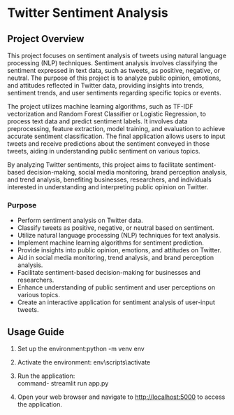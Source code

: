 # Twitter Sentiment Analysis

## Project Overview

This project focuses on sentiment analysis of tweets using natural language processing (NLP) techniques. Sentiment analysis involves classifying the sentiment expressed in text data, such as tweets, as positive, negative, or neutral. The purpose of this project is to analyze public opinion, emotions, and attitudes reflected in Twitter data, providing insights into trends, sentiment trends, and user sentiments regarding specific topics or events.

The project utilizes machine learning algorithms, such as TF-IDF vectorization and Random Forest Classifier or Logistic Regression, to process text data and predict sentiment labels. It involves data preprocessing, feature extraction, model training, and evaluation to achieve accurate sentiment classification. The final application allows users to input tweets and receive predictions about the sentiment conveyed in those tweets, aiding in understanding public sentiment on various topics.

By analyzing Twitter sentiments, this project aims to facilitate sentiment-based decision-making, social media monitoring, brand perception analysis, and trend analysis, benefiting businesses, researchers, and individuals interested in understanding and interpreting public opinion on Twitter.

### Purpose

- Perform sentiment analysis on Twitter data.
- Classify tweets as positive, negative, or neutral based on sentiment.
- Utilize natural language processing (NLP) techniques for text analysis.
- Implement machine learning algorithms for sentiment prediction.
- Provide insights into public opinion, emotions, and attitudes on Twitter.
- Aid in social media monitoring, trend analysis, and brand perception analysis.
- Facilitate sentiment-based decision-making for businesses and researchers.
- Enhance understanding of public sentiment and user perceptions on various topics.
- Create an interactive application for sentiment analysis of user-input tweets.

## Usage Guide

1. Set up the environment:python -m venv env

2. Activate the environment: env\scripts\activate

3. Run the application:  
   command- streamlit run app.py

4. Open your web browser and navigate to [http://localhost:5000](http://localhost:5000) to access the application.
